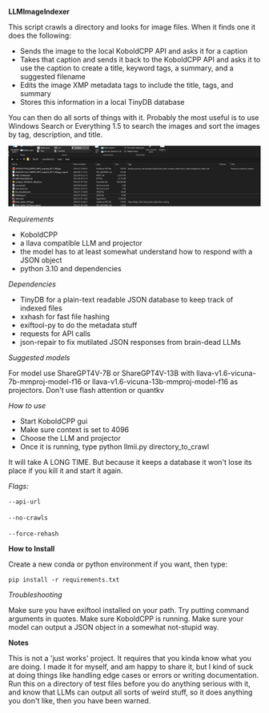 **LLMImageIndexer**

This script crawls a directory and looks for image files. When it finds one it does the following:

* Sends the image to the local KoboldCPP API and asks it for a caption
* Takes that caption and sends it back to the KoboldCPP API and asks it to use the caption to create a title, keyword tags, a summary, and a suggested filename
* Edits the image XMP metadata tags to include the title, tags, and summary
* Stores this information in a local TinyDB database

You can then do all sorts of things with it. Probably the most useful is to use Windows Search or Everything 1.5 to search the images and sort the images by tag, description, and title.

![Description](screenshot.png)

*Requirements*

* KoboldCPP
* a llava compatible LLM and projector
* the model has to at least somewhat understand how to respond with a JSON object
* python 3.10 and dependencies

*Dependencies*

* TinyDB for a plain-text readable JSON database to keep track of indexed files
* xxhash for fast file hashing
* exiftool-py to do the metadata stuff
* requests for API calls
* json-repair to fix mutilated JSON responses from brain-dead LLMs

*Suggested models*

For model use ShareGPT4V-7B or ShareGPT4V-13B with llava-v1.6-vicuna-7b-mmproj-model-f16 or llava-v1.6-vicuna-13b-mmproj-model-f16 as projectors. Don't use flash attention or quantkv

*How to use*

* Start KoboldCPP gui
* Make sure context is set to 4096 
* Choose the LLM and projector
* Once it is running, type python llmii.py directory_to_crawl

It will take A LONG TIME. But because it keeps a database it won't lose its place if you kill it and start it again.

*Flags:*

```
--api-url

--no-crawls

--force-rehash
```

**How to Install**

Create a new conda or python environment if you want, then type:

```
pip install -r requirements.txt
```

*Troubleshooting*

Make sure you have exiftool installed on your path. Try putting command arguments in quotes. Make sure KoboldCPP is running. Make sure your model can output a JSON object in a somewhat not-stupid way.

**Notes**

This is not a 'just works' project. It requires that you kinda know what you are doing. I made it for myself, and am happy to share it, but I kind of suck at doing things like handling edge cases or errors or writing documentation. Run this on a directory of test files before you do anything serious with it, and know that LLMs can output all sorts of weird stuff, so it does anything you don't like, then you have been warned. 
